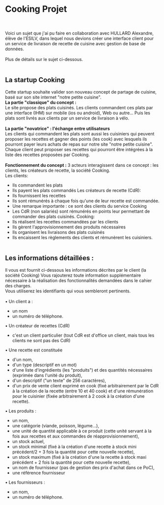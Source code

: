 # Cooking Projet
<br><br>
Voici un sujet que j'ai pu faire en collaboration avec HULLARD Alexandre, élève de l'ESILV, dans lequel nous devions créer une interface client pour un service de livraison de recette de cuisine avec gestion de base de données. <br></br>
Plus de détails sur le sujet ci-dessous. <br></br>

## La startup Cooking
Cette startup souhaite valider son nouveau concept de partage de cuisine, basé sur son site internet "notre petite
cuisine".<br>
**La partie "classique" du concept :**<br>
Le site propose des plats cuisinés. Les clients commandent ces plats par une interface (IHM) sur mobile (ios ou
android), Web ou autre… Puis les plats sont livrés aux clients par un service de livraison à vélo.
<br><br>**La partie "novatrice" : l'échange entre utilisateurs**<br>
Les clients qui commandent les plats sont aussi les cuisiniers qui peuvent proposer les recettes et gagner des points
(les cook) avec lesquels ils pourront payer leurs achats de repas sur notre site "notre petite cuisine".
Chaque client peut proposer ses recettes qui pourront être intégrées à la liste des recettes proposées par Cooking.
<br><br>
**Fonctionnement du concept :**
3 acteurs interagissent dans ce concept : les clients, les créateurs de recette, la société Cooking.<br>
Les clients:
 - Ils commandent les plats
 - Ils payent les plats commandés
Les créateurs de recette (CdR):
 - Ils fournissent les recettes
 - Ils sont rémunérés à chaque fois qu'une de leur recette est commandée.
 - Une remarque importante : ce sont des clients du service Cooking
 - Les CdR (non salariés) sont rémunérés en points leur permettant de commander des plats cuisinés.
Cooking:
 - Ils réalisent les recettes commandées par les clients
 - Ils gèrent l'approvisionnement des produits nécessaires
 - Ils organisent les livraisons des plats cuisinés
 - Ils encaissent les règlements des clients et rémunèrent les cuisiniers.
<br><br>
## Les informations détaillées :
Il vous est fournit ci-dessous les informations décrites par le client (la société Cooking)
Vous rajouterez toute information supplémentaire nécessaire à la réalisation des fonctionnalités demandées dans le
cahier des charges.<br>
Vous utiliserez les identifiants qui vous sembleront pertinents.<br><br>
• Un client a :
 - un nom
 - un numéro de téléphone.<br>
 
• Un créateur de recettes (CdR)
 - c'est un client particulier (tout CdR est d'office un client, mais tous les clients ne sont pas des CdR)<br>
 
• Une recette est constituée
 - d'un nom,
 - d'un type (descriptif en un mot)
 - d'une liste d'ingrédients (les "produits") et des quantités nécessaires (exprimée dans l'unité du
produit),
 - d'un descriptif ("un texte" de 256 caractères),
 - d'un prix de vente client exprimé en cook (fixé arbitrairement par le CdR à la création de la recette
(entre 10 et 40 cook) et d'une rémunération pour le cuisinier (fixée arbitrairement à 2 cook à la
création d'une recette).<br>

• Les produits :
 - un nom,
 - une catégorie (viande, poisson, légume…),
 - une unité de quantité applicable à ce produit (cette unité servant à la fois aux recettes et aux
commandes de réapprovisionnement),
 - un stock actuel,
 - un stock minimal (fixé à la création d'une recette à stock mini précédent/2 + 3 fois la quantité pour
cette nouvelle recette),
 - un stock maximum (fixé à la création d'une la recette à stock maxi précédent + 2 fois la quantité
pour cette nouvelle recette),
 - un nom de fournisseur (pas de gestion des prix d'achat dans ce PoC),
 - une référence fournisseur<br>
 
• Les fournisseurs :
 - un nom,
 - un numéro de téléphone.
